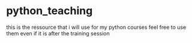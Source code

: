 # python_teaching
this is the ressource that i will use for my python courses feel free to use them even if it is after the training session
